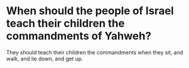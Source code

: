 # When should the people of Israel teach their children the commandments of Yahweh?

They should teach their children the commandments when they sit, and walk, and lie down, and get up.
